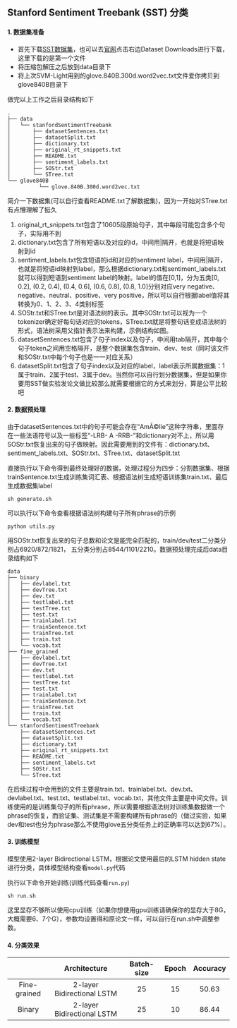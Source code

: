 ## Stanford Sentiment Treebank (SST) 分类

#### 1. 数据集准备
- 首先下载[SST数据集](http://nlp.stanford.edu/~socherr/stanfordSentimentTreebank.zip)，也可以去[官网](https://nlp.stanford.edu/sentiment/code.html)点击右边Dataset Downloads进行下载，这里下载的是第一个文件
- 将压缩包解压之后放到data目录下
- 将上次SVM-Light用到的glove.840B.300d.word2vec.txt文件爱你拷贝到glove840B目录下

做完以上工作之后目录结构如下
```
.
├── data
│   └── stanfordSentimentTreebank
│       ├── datasetSentences.txt
│       ├── datasetSplit.txt
│       ├── dictionary.txt
│       ├── original_rt_snippets.txt
│       ├── README.txt
│       ├── sentiment_labels.txt
│       ├── SOStr.txt
│       └── STree.txt
└── glove840B
          └── glove.840B.300d.word2vec.txt
```

简介一下数据集(可以自行查看README.txt了解数据集)，因为一开始对STree.txt有点懵理解了挺久
1. original_rt_snippets.txt包含了10605段原始句子，其中每段可能包含多个句子，实际用不到
2. dictionary.txt包含了所有短语以及对应的id，中间用|隔开，也就是将短语映射到id
3. sentiment_labels.txt包含短语的id和对应的sentiment label，中间用|隔开，也就是将短语id映射到label，那么根据dictionary.txt和sentiment_labels.txt就可以得到短语到sentiment label的映射。label的值在[0,1]，分为五类[0, 0.2], (0.2, 0.4], (0.4, 0.6], (0.6, 0.8], (0.8, 1.0]分别对应very negative、negative、neutral、positive、very positive，所以可以自行根据label值将其转换为0、1、2、3、4类别标签
4. SOStr.txt和STree.txt是对语法树的表示。其中SOStr.txt可以视为一个tokenizer确定好每句话对应的tokens，STree.txt就是将整句话变成语法树的形式，语法树采用父指针表示法来构建，示例结构如图。
5. datasetSentences.txt包含了句子index以及句子，中间用tab隔开，其中每个句子token之间用空格隔开，是整个数据集包含train、dev、test（同时该文件和SOStr.txt中每个句子也是一一对应关系）
6. datasetSplit.txt包含了句子index以及对应的label，label表示所属数据集：1属于train、2属于test、3属于dev。当然你可以自行划分数据集，但是如果你要用SST做实验发论文做比较那么就需要根据它的方式来划分，算是公平比较吧

#### 2. 数据预处理
由于datasetSentences.txt中的句子可能会存在“AmÃ©lie”这种字符串，里面存在一些法语符号以及一些标签“-LRB- A -RRB-”和dictionary对不上，所以用SOStr.txt恢复出来的句子做映射。因此需要用到的文件有：dictionary.txt、sentiment_labels.txt、SOStr.txt、STree.txt、datasetSplit.txt

直接执行以下命令得到最终处理好的数据，处理过程分为四步：分割数据集、根据trainSentence.txt生成训练集词汇表、根据语法树生成短语训练集train.txt、最后生成数据集label
```shell
sh generate.sh
```
可以执行以下命令查看根据语法树构建句子所有phrase的示例
```shell
python utils.py
```

用SOStr.txt恢复出来的句子总数和论文是能完全匹配的，train/dev/test二分类分别占6920/872/1821， 五分类分别占8544/1101/2210。数据预处理完成后data目录结构如下
```
data
├── binary
│   ├── devlabel.txt
│   ├── devTree.txt
│   ├── dev.txt
│   ├── testlabel.txt
│   ├── testTree.txt
│   ├── test.txt
│   ├── trainlabel.txt
│   ├── trainSentence.txt
│   ├── trainTree.txt
│   ├── train.txt
│   └── vocab.txt
├── fine_grained
│   ├── devlabel.txt
│   ├── devTree.txt
│   ├── dev.txt
│   ├── testlabel.txt
│   ├── testTree.txt
│   ├── test.txt
│   ├── trainlabel.txt
│   ├── trainSentence.txt
│   ├── trainTree.txt
│   ├── train.txt
│   └── vocab.txt
└── stanfordSentimentTreebank
    ├── datasetSentences.txt
    ├── datasetSplit.txt
    ├── dictionary.txt
    ├── original_rt_snippets.txt
    ├── README.txt
    ├── sentiment_labels.txt
    ├── SOStr.txt
    └── STree.txt

```
在后续过程中会用到的文件主要是train.txt、trainlabel.txt、dev.txt、devlabel.txt、test.txt、testlabel.txt、vocab.txt，其他文件主要是中间文件。训练使用的是训练集句子的所有phrase，所以需要根据语法树对训练集数据做一个phrase的恢复，而验证集、测试集是不需要构建所有phrase的（做过实验，如果dev和test也分为phrase那么不使用glove五分类任务上的正确率可以达到67%）。

#### 3. 训练模型

模型使用2-layer Bidirectional LSTM，根据论文使用最后的LSTM hidden state进行分类，具体模型结构查看```model.py```代码

执行以下命令开始训练(训练代码查看```run.py```)
```shell
sh run.sh
```
这里显存不够所以使用cpu训练（如果你想使用gpu训练请确保你的显存大于8G，大概需要6、7个G），参数均设置得和原论文一样，可以自行在run.sh中调整参数。

#### 4. 分类效果

|              |                   Architecture                    | Batch-size | Epoch | Accuracy |
|:------------:|:-------------------------------------------------:|:----------:|:-----:|:--------:|
| Fine-grained |            2-layer Bidirectional LSTM             |     25     |  15   |  50.63   |
|    Binary    |            2-layer Bidirectional LSTM             |     25     |  10   |  86.44   |
